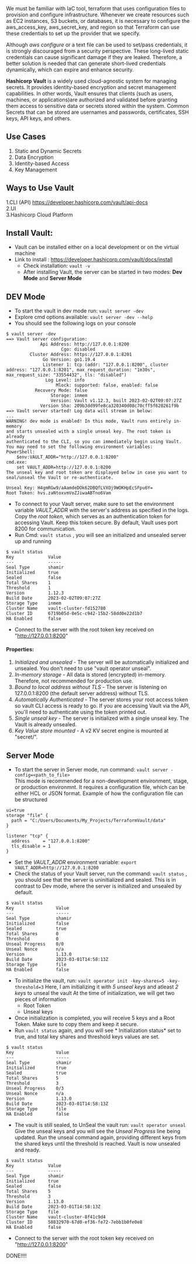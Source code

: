 We must be familiar with IaC tool, terraform that uses configuration files to provision and configure infrastructure.
Whenever we create resources such as EC2 instances, S3 buckets, or databases, it is necessary to configure the aws_access_key, aws_secret_key, and region so 
that Terraform can use these credentials to set up the provider that we specify.

Although *aws configure* or a text file can be used to set/pass credentials, it is strongly discouraged from a security perspective. These long-lived static credentials 
can cause significant damage if they are leaked. Therefore, a better solution is needed that can generate short-lived credentials dynamically, which can expire and enhance security.

**Hashicorp Vault** is a widely used cloud-agnostic system for managing secrets. It provides identity-based encryption and secret management capabilities. 
In other words, Vault ensures that clients (such as users, machines, or applications)are authorized and validated before granting them access to sensitive data or secrets stored within the system.
Common Secrets that can be stored are usernames and passwords, certificates, SSH keys, API keys, and others.

Use Cases
----------------
1. Static and Dynamic Secrets
2. Data Encryption
3. Identity-based Access
4. Key Management

Ways to Use Vault
------------------
1.CLI (API) https://developer.hashicorp.com/vault/api-docs <br />
2.UI <br />
3.Hashicorp Cloud Platform <br />

## Install Vault: 

  - Vault can be installed either on a local development or on the virtual machine <br />
  - Link to install : https://developer.hashicorp.com/vault/docs/install <br /> 
	- Check installation: ``` vault -v ```
	- After installing Vault, the server can be started in two modes: **Dev Mode** and **Server Mode**  <br /> 
	
	
DEV Mode
---------
- To start the vault in dev mode run: ``` vault server -dev ```
- Explore cmd options available: ``` vault server -dev --help ```
- You should see the following logs on your console
```
$ vault server -dev
==> Vault server configuration:
             Api Address: http://127.0.0.1:8200
                     Cgo: disabled
         Cluster Address: https://127.0.0.1:8201
              Go Version: go1.19.4
              Listener 1: tcp (addr: "127.0.0.1:8200", cluster address: "127.0.0.1:8201", max_request_duration: "1m30s", max_request_size: "33554432", tls: "disabled")
               Log Level: info
                   Mlock: supported: false, enabled: false
           Recovery Mode: false
                 Storage: inmem
                 Version: Vault v1.12.3, built 2023-02-02T09:07:27Z
             Version Sha: 209b3dd99fe8ca320340d08c70cff5f620261f9b
==> Vault server started! Log data will stream in below:
...
WARNING! dev mode is enabled! In this mode, Vault runs entirely in-memory
and starts unsealed with a single unseal key. The root token is already
authenticated to the CLI, so you can immediately begin using Vault.
You may need to set the following environment variables:
PowerShell:
    $env:VAULT_ADDR="http://127.0.0.1:8200"
cmd.exe:
    set VAULT_ADDR=http://127.0.0.1:8200
The unseal key and root token are displayed below in case you want to
seal/unseal the Vault or re-authenticate.

Unseal Key: H4gmRGw9/aAamdeDOk62DBQfLVXOj9WOKHpEcSFpu6Y=
Root Token: hvs.zaNtoxvmVoZJiwaABTno6Vam

```
- To connect to your Vault server, make sure to set the environment variable *VAULT_ADDR* with the server's address as specified in the logs. Copy the *root token*,
  which serves as an authentication token for accessing Vault. Keep this token secure. By default, Vault uses port 8200 for communication.
- Run Cmd: ``` vault status ``` , you will see an initialized and unsealed server up and running
```
$ vault status    
Key             Value
---             -----
Seal Type       shamir
Initialized     true
Sealed          false
Total Shares    1
Threshold       1
Version         1.12.3
Build Date      2023-02-02T09:07:27Z
Storage Type    inmem
Cluster Name    vault-cluster-fd152780
Cluster ID      6719b05d-0e5c-c942-15b2-58dd0e22d1b7
HA Enabled      false
```
- Connect to the server with the root token key received on "http://127.0.0.1:8200"

#### Properties:

1. *Initialized and unsealed* - The server will be automatically initialized and unsealed. 
You don't need to use "vault operator unseal".
2. *In-memory storage* - All data is stored (encrypted) in-memory. Therefore, not recommended for production use.
3. *Bound to local address without TLS* - The server is listening on 127.0.0.1:8200 (the default server address) without TLS.
4. *Automatically Authenticated* - The server stores your root access token so vault CLI access is ready to go. 
		If you are accessing Vault via the API, you'll need to authenticate using the token printed out.
5. *Single unseal key* - The server is initialized with a single unseal key. The Vault is already unsealed.
6. *Key Value store mounted* - A v2 KV secret engine is mounted at "secret/".

Server Mode
-----------
- To start the server in Server mode, run command: ``` vault server -config=<path_to_file> ``` <br />
  This mode is recommended for a non-development environment, stage, or production environmnt. It requires a configuration file, which can be either HCL or JSON format. 
  Example of how the configuration file can be structured
```
ui=true
storage "file" {
  path = "C:/Users/Documents/My_Projects/TerraformVault/data"
}

listener "tcp" {
  address     = "127.0.0.1:8200"
  tls_disable = 1
}
```

- Set the *VAULT_ADDR* environment variable: ``` export VAULT_ADDR=http://127.0.0.1:8200 ```
- Check the status of your Vault server, run the command: ``` vault status ``` , you should see that the server is uninitialized and sealed. 
  This is in contrast to Dev mode, where the server is initialized and unsealed by default.
```
$ vault status
Key                Value
---                -----
Seal Type          shamir
Initialized        false
Sealed             true
Total Shares       0
Threshold          0
Unseal Progress    0/0
Unseal Nonce       n/a
Version            1.13.0
Build Date         2023-03-01T14:58:13Z
Storage Type       file
HA Enabled         false
```
 - To initialize the vault, run: ``` vault operator init -key-shares=5 -key-threshold=3 ```
   Here, I am initializing it with *5 unseal keys* and atleast *2 keys* to unseal the vault
   At the time of initialization, we will get two pieces of information
    - Root Token 
    - Unseal keys 
 - Once initialization is completed, you will receive 5 keys and a Root Token. Make sure to copy them and keep it secure.
 - Run ``` vault status ``` again, and you will see * Initialization status* set to true, and total key shares and threshold keys values are set.

```
$ vault status
Key                Value
---                -----
Seal Type          shamir
Initialized        true
Sealed             true
Total Shares       5
Threshold          3
Unseal Progress    0/3
Unseal Nonce       n/a
Version            1.13.0
Build Date         2023-03-01T14:58:13Z
Storage Type       file
HA Enabled         false
```
 - The vault is still sealed, to UnSeal the vault run: ``` vault operator unseal ```
   Give the unseal keys and you will see the *Unseal Progress* line being updated. 
   Run the unseal command again, providing different keys from the shared keys until the threshold is reached. Vault is now unsealed and ready.
   
```
$ vault status
Key             Value
---             -----
Seal Type       shamir
Initialized     true
Sealed          false
Total Shares    5
Threshold       3
Version         1.13.0
Build Date      2023-03-01T14:58:13Z
Storage Type    file
Cluster Name    vault-cluster-8f41c9d4
Cluster ID      58832970-67d0-ef36-fe72-7ebb1b0fe0e8
HA Enabled      false
```
- Connect to the server with the root token key received on "http://127.0.0.1:8200"

DONE!!!!
